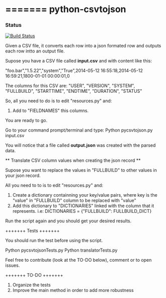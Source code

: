 =======
python-csvtojson
================

### Status
[![Build Status](https://travis-ci.org/jcfausto/python-csvtojson.svg?branch=master)](https://travis-ci.org/jcfausto/python-csvtojson)

Given a CSV file, it converts each row into a json formated row and outputs each row intto an output file.

Supose you have a CSV file called **input.csv** and with content like this:

"foo.bar","1.5.22","system","True",2014-05-12 16:55:18,2014-05-12 16:59:21,1800-01-01 00:00:01,0

The columns for this CSV are:
"USER", "VERSION", "SYSTEM", "FULLBUILD", "STARTTIME", "ENDTIME", "DURATION", "STATUS"

So, all you need to do is to edit "resources.py" and:

1. Add to "FIELDNAMES" this columns.

You are ready to go. 

Go to your command prompt/terminal and type: Python pycsvtojson.py input.csv

You will notice that a file called **output.json** was created with the parsed data.

** Translate CSV column values when creating the json record **

Supose you want to replace the values in "FULLBUILD" to other values in your json record.

All you need to to is to edit "resources.py" and:

1. Create a dictionary containning your key/value pairs, where key is the "value" in "FULLBUILD" column to be replaced with "value"
2. Add this dictionary to "DICTIONARIES" linked with the column that it represents. i.e: DICTIONARIES = {"FULLBUILD": FULLBUILD_DICT}

Run the script again and you should get your desired results. 

+++++++
Tests
+++++++

You should run the test before using the script. 

Python pycsvtojsonTests.py
Python translatorTests.py

Feel free to contribute (look at the TO-DO below), comment or to open issues.

+++++++
TO-DO
+++++++

1. Organize the tests
2. Improve the main method in order to add more robustness
